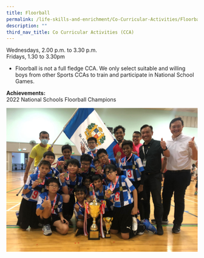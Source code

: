```yaml
---
title: Floorball
permalink: /life-skills-and-enrichment/Co-Curricular-Activities/Floorball/
description: ""
third_nav_title: Co Curricular Activities (CCA)
---
```

Wednesdays, 2.00 p.m. to 3.30 p.m.<br>Fridays, 1.30 to 3.30pm

* Floorball is not a full fledge CCA. We only select suitable and willing boys from other Sports CCAs to train and participate in National School Games.

**Achievements:**<br>
2022 National Schools Floorball Champions

![](/images/Floorball2022.jpeg)